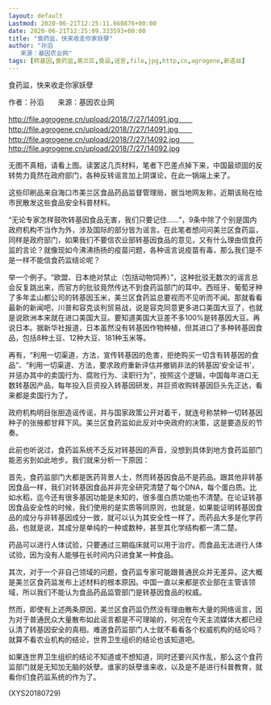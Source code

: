 ```yaml
---
layout: default
Lastmod: 2020-06-21T12:25:11.660876+00:00
date: 2020-06-21T12:25:09.333593+00:00
title: "食药监，快来收走你家妖孽"
author: "孙滔
　　来源：基因农业网"
tags: [转基因,食药监,美兰区,食品,谣言,file,jpg,http,cn,agrogene,新语丝]
---
```


食药监，快来收走你家妖孽

作者：孙滔　　来源：基因农业网

http://file.agrogene.cn/upload/2018/7/27/14091.jpg　　http://file.agrogene.cn/upload/2018/7/27/14091.jpg　　http://file.agrogene.cn/upload/2018/7/27/14092.jpg　　http://file.agrogene.cn/upload/2018/7/27/14092.jpg

无图不真相，请看上图。读罢这几页材料，笔者下巴差点掉下来，中国最顽固的反转势力竟然在政府部门，各种反转谣言加上阴谋论，在此一锅端上来了。

这些印刷品来自海口市美兰区食品药品监督管理局，据当地网友称，近期该局在给市民散发这些食品安全科普材料。

“无论专家怎样鼓吹转基因食品无害，我们只要记住......”，9条中除了个别是国内政府机构不当作为外，涉及国际的部分皆为谣言。在此笔者想问问美兰区食药监，同样是政府部门，如果我们不要信农业部转基因食品的意见，又有什么理由信食药监的言论？就像现如今沸沸扬扬的疫苗问题，各种谣言说疫苗有毒，那么我们是不是一样不能信食药监结论呢？

举一个例子。“欧盟、日本绝对禁止（包括动物饲养）”，这种批驳无数次的谣言总会反复跳出来，而官方的批驳竟然传达不到食药监部门的耳中。西班牙、葡萄牙种了多年孟山都公司的转基因玉米，美兰区食药监总要视而不见听而不闻。那就看看最新的新闻吧，川普和容克谈判贸易战，说是容克同意更多进口美国大豆了，也就是说欧洲本来就在进口美国大豆。要知道美国大豆差不多100%是转基因大豆。再说日本。据新华社报道，日本虽然没有转基因作物种植，但其进口了多种转基因食品，包括8种土豆、12种大豆、181种玉米等。

再有，“利用一切渠道，方法，宣传转基因的危害，拒绝购买一切含有转基因的食品”、“利用一切渠道、方法，要求政府重新评估并撤销非法的转基因’安全证书’，并惩办其中的卖国行为、腐败行为、渎职行为”，按照这个逻辑，中国每年进口无数转基因产品，每年投入巨资投入转基因研发，并巨资收购转基因巨头先正达，看来都是卖国行为了。

政府机构明目张胆造谣传谣，并与国家政策公开对着干，就连号称禁种一切转基因种子的张掖都甘拜下风。美兰区食药监如此反对中央政府的决策，这是要造反的节奏。

此前也听说过，食药监系统不乏反对转基因的声音，没想到具体到地方食药监部门能恶劣到如此地步。我们就来分析一下原因：

首先，食药监部门大都是医药背景人士，然而转基因食品不是药品。跟其他非转基因食品一样，我们对转基因食品并非完全研究清楚了每个DNA，每个蛋白质。比如水稻，迄今还有很多基因功能是未知的，很多蛋白质功能也不清楚。在论证转基因食品安全性的时候，我们使用的是实质等同原则，也就是，如果能证明转基因食品的成分与非转基因成分一致，就可以认为其安全性一样了。而药品大多是化学药品，也就是说，其成分是单纯的一种或数种，甚至其化学结构都一清二楚。

药品可以进行人体试验，只要通过三期临床就可以用于治疗。而食品无法进行人体试验，因为没有人能够在长时间内只进食某一种食品。

其次，对于一个非自己领域的问题，食药监专家可能跟普通民众并无差异。这大概是美兰区食药监发布上述材料的根本原因。中国一直以来都是农业部在主管该领域，所以我们不能认为食品药品监管部门是转基因食品的权威。

然而，即使有上述两条原因，美兰区食药监仍然没有理由散布大量的网络谣言，因为对于普通民众大量散布如此谣言都是不可理喻的，何况在今天主流媒体大都已经认清了转基因安全的真相。难道食药监部门人士就不看看各个权威机构的结论吗？就算不看农业机构的结论，世界卫生组织的结论也该知道吧。

如果连世界卫生组织的结论不知道或不想知道，同时还要兴风作乱，那么这个食药监部门就是无知加无脑的妖孽。谁家的妖孽谁来收，以及是不是进行科普教育，就看你们食药监系统的作为了。

(XYS20180729)

